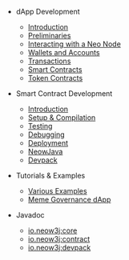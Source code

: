 - dApp Development

  - [Introduction](neo-n3/dapp_development/introduction.md)
  - [Preliminaries](neo-n3/dapp_development/preliminaries.md)
  - [Interacting with a Neo Node](neo-n3/dapp_development/interacting_with_a_node.md)
  - [Wallets and Accounts](neo-n3/dapp_development/wallets_and_accounts.md)
  - [Transactions](neo-n3/dapp_development/transactions.md)
  - [Smart Contracts](neo-n3/dapp_development/smart_contracts.md)
  - [Token Contracts](neo-n3/dapp_development/token_contracts.md)

- Smart Contract Development

  - [Introduction](neo-n3/smart_contract_development/introduction.md)
  - [Setup & Compilation](neo-n3/smart_contract_development/setup_and_compilation.md)
  - [Testing](neo-n3/smart_contract_development/testing.md)
  - [Debugging](neo-n3/smart_contract_development/debugging.md)
  - [Deployment](neo-n3/smart_contract_development/deployment.md)
  - [NeowJava](neo-n3/smart_contract_development/neowjava.md)
  - [Devpack](neo-n3/smart_contract_development/devpack.md)


- Tutorials & Examples
  - [Various Examples](neo-n3/tutorials_and_examples/various_examples.md)
  - [Meme Governance dApp](neo-n3/tutorials_and_examples/meme_governance_dapp.md)

- Javadoc
  - [io.neow3j:core](https://javadoc.io/doc/io.neow3j/core/latest/index.html)
  - [io.neow3j:contract](https://javadoc.io/doc/io.neow3j/contract/latest/index.html)
  - [io.neow3j:devpack](https://javadoc.io/doc/io.neow3j/devpack/latest/index.html)
